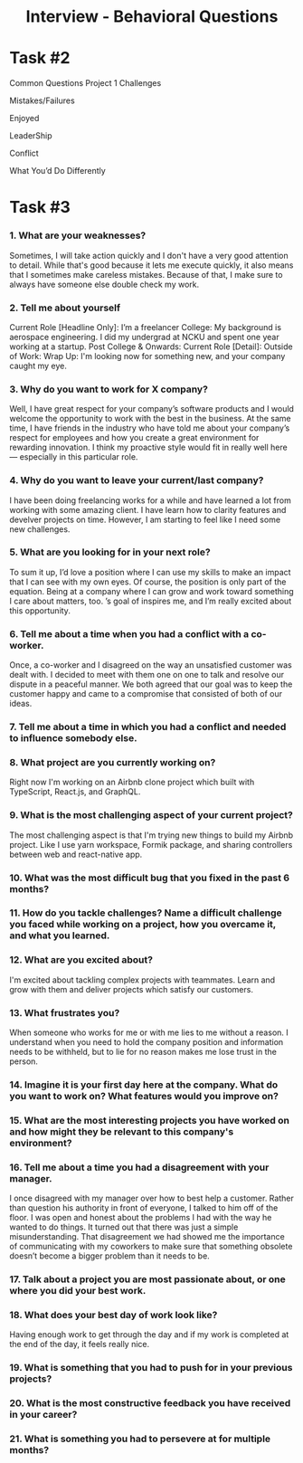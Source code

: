 <h1 align="center">Interview - Behavioral Questions</h1>

# Task #2

Common Questions
Project 1
Challenges

Mistakes/Failures

Enjoyed

LeaderShip

Conflict

What You’d Do Differently

# Task #3

### 1. What are your weaknesses?

Sometimes, I will take action quickly and I don't have a very good attention to detail. While that's good because it lets me execute quickly, it also means that I sometimes make careless mistakes. Because of that, I make sure to always have someone else double check my work.

### 2. Tell me about yourself

Current Role [Headline Only]: I’m a freelancer
College: My background is aerospace engineering. I did my undergrad at NCKU and spent one year working at a startup.
Post College & Onwards:
Current Role [Detail]:
Outside of Work:
Wrap Up: I'm looking now for something new, and your company caught my eye.

### 3. Why do you want to work for X company?

Well, I have great respect for your company’s software products and I would welcome the opportunity to work with the best in the business. At the same time, I have friends in the industry who have told me about your company’s respect for employees and how you create a great environment for rewarding innovation. I think my proactive style would fit in really well here — especially in this particular role.

### 4. Why do you want to leave your current/last company?

I have been doing freelancing works for a while and have learned a lot from working with some amazing client. I have learn how to clarity features and develver projects on time. However, I am starting to feel like I need some new challenges.

### 5. What are you looking for in your next role?

To sum it up, I’d love a position where I can use my skills to make an impact that I can see with my own eyes. Of course, the position is only part of the equation. Being at a company where I can grow and work toward something I care about matters, too. <Company>’s goal of <description> inspires me, and I’m really excited about this opportunity.

### 6. Tell me about a time when you had a conflict with a co-worker.

Once, a co-worker and I disagreed on the way an unsatisfied customer was dealt with. I decided to meet with them one on one to talk and resolve our dispute in a peaceful manner. We both agreed that our goal was to keep the customer happy and came to a compromise that consisted of both of our ideas.

### 7. Tell me about a time in which you had a conflict and needed to influence somebody else.

### 8. What project are you currently working on?

Right now I'm working on an Airbnb clone project which built with TypeScript, React.js, and GraphQL.

### 9. What is the most challenging aspect of your current project?

The most challenging aspect is that I'm trying new things to build my Airbnb project. Like I use yarn workspace, Formik package, and sharing controllers between web and react-native app.

### 10. What was the most difficult bug that you fixed in the past 6 months?

### 11. How do you tackle challenges? Name a difficult challenge you faced while working on a project, how you overcame it, and what you learned.

### 12. What are you excited about?

I'm excited about tackling complex projects with teammates. Learn and grow with them and deliver projects which satisfy our customers.

### 13. What frustrates you?

When someone who works for me or with me lies to me without a reason. I understand when you need to hold the company position and information needs to be withheld, but to lie for no reason makes me lose trust in the person.

### 14. Imagine it is your first day here at the company. What do you want to work on? What features would you improve on?

### 15. What are the most interesting projects you have worked on and how might they be relevant to this company's environment?

### 16. Tell me about a time you had a disagreement with your manager.

I once disagreed with my manager over how to best help a customer. Rather than question his authority in front of everyone, I talked to him off of the floor. I was open and honest about the problems I had with the way he wanted to do things. It turned out that there was just a simple misunderstanding. That disagreement we had showed me the importance of communicating with my coworkers to make sure that something obsolete doesn’t become a bigger problem than it needs to be.

### 17. Talk about a project you are most passionate about, or one where you did your best work.

### 18. What does your best day of work look like?

Having enough work to get through the day and if my work is completed at the end of the day, it feels really nice.

### 19. What is something that you had to push for in your previous projects?

### 20. What is the most constructive feedback you have received in your career?

### 21. What is something you had to persevere at for multiple months?
